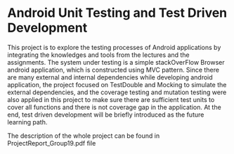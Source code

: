 # Android Unit Testing and Test Driven Development

This project is to explore the testing processes of Android applications by integrating the knowledges and tools from the lectures and the assignments. The system under testing is a simple stackOverFlow Browser android application, which is constructed using MVC pattern. Since there are many external and internal dependencies while developing android application, the project focused on TestDouble and Mocking to simulate the external dependencies, and the coverage testing and mutation testing were also applied in this project to make sure there are sufficient test units to cover all functions and there is not coverage gap in the application. At the end, test driven development will be briefly introduced as the future learning path.

The description of the whole project can be found in ProjectReport_Group19.pdf file
